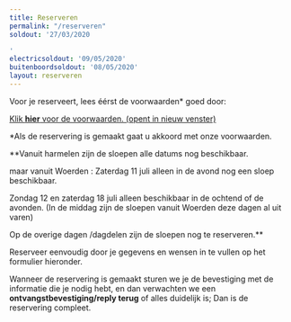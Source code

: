 ```yaml
---
title: Reserveren
permalink: "/reserveren"
soldout: '27/03/2020

'
electricsoldout: '09/05/2020'
buitenboordsoldout: '08/05/2020'
layout: reserveren
---
```


Voor je reserveert, lees éérst de voorwaarden* goed door:

[Klik **hier** voor de voorwaarden. (opent in nieuw venster)](http://descheepsjongens.nl/voorwaarden)

*Als de reservering is gemaakt gaat u akkoord met onze voorwaarden.

**Vanuit harmelen zijn de sloepen alle datums nog beschikbaar.

maar vanuit Woerden : Zaterdag 11 juli alleen in de avond nog een sloep beschikbaar.

Zondag 12 en zaterdag 18 juli alleen beschikbaar in de ochtend of de avonden. 
(In de middag zijn de sloepen vanuit Woerden deze dagen al uit varen)

Op de overige dagen /dagdelen zijn de sloepen nog te reserveren.**


Reserveer eenvoudig door je gegevens en wensen in te vullen op het formulier hieronder.

Wanneer de reservering is gemaakt sturen we je de bevestiging met de informatie die je nodig hebt, en dan verwachten we een **ontvangstbevestiging/reply terug** of alles duidelijk is; Dan is de reservering compleet.
